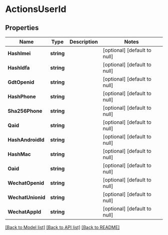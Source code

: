 # ActionsUserId

## Properties
Name | Type | Description | Notes
------------ | ------------- | ------------- | -------------
**HashImei** | **string** |  | [optional] [default to null]
**HashIdfa** | **string** |  | [optional] [default to null]
**GdtOpenid** | **string** |  | [optional] [default to null]
**HashPhone** | **string** |  | [optional] [default to null]
**Sha256Phone** | **string** |  | [optional] [default to null]
**Qaid** | **string** |  | [optional] [default to null]
**HashAndroidId** | **string** |  | [optional] [default to null]
**HashMac** | **string** |  | [optional] [default to null]
**Oaid** | **string** |  | [optional] [default to null]
**WechatOpenid** | **string** |  | [optional] [default to null]
**WechatUnionid** | **string** |  | [optional] [default to null]
**WechatAppId** | **string** |  | [optional] [default to null]

[[Back to Model list]](../README.md#documentation-for-models) [[Back to API list]](../README.md#documentation-for-api-endpoints) [[Back to README]](../README.md)


